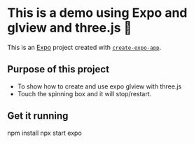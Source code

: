 # This is a demo using Expo and glview and three.js 👋

This is an [Expo](https://expo.dev) project created with [`create-expo-app`](https://www.npmjs.com/package/create-expo-app).

## Purpose of this project

- To show how to create and use expo glview with three.js
- Touch the spinning box and it will stop/restart.

## Get it running

npm install
npx start expo
